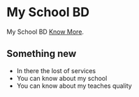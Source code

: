 # My School BD

My School BD [Know More](https://optimistic-turing-93ec2c.netlify.app/services).

## Something new

* In there the lost of services 
* You can know about my school
* You can know about my teaches quality

